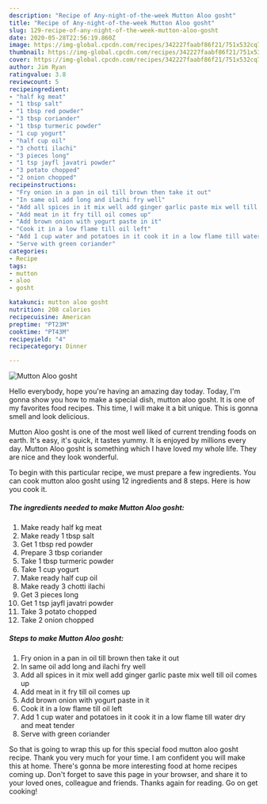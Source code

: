 ```yaml
---
description: "Recipe of Any-night-of-the-week Mutton Aloo gosht"
title: "Recipe of Any-night-of-the-week Mutton Aloo gosht"
slug: 129-recipe-of-any-night-of-the-week-mutton-aloo-gosht
date: 2020-05-28T22:56:19.860Z
image: https://img-global.cpcdn.com/recipes/342227faabf86f21/751x532cq70/mutton-aloo-gosht-recipe-main-photo.jpg
thumbnail: https://img-global.cpcdn.com/recipes/342227faabf86f21/751x532cq70/mutton-aloo-gosht-recipe-main-photo.jpg
cover: https://img-global.cpcdn.com/recipes/342227faabf86f21/751x532cq70/mutton-aloo-gosht-recipe-main-photo.jpg
author: Jim Ryan
ratingvalue: 3.8
reviewcount: 5
recipeingredient:
- "half kg meat"
- "1 tbsp salt"
- "1 tbsp red powder"
- "3 tbsp coriander"
- "1 tbsp turmeric powder"
- "1 cup yogurt"
- "half cup oil"
- "3 chotti ilachi"
- "3 pieces long"
- "1 tsp jayfl javatri powder"
- "3 potato chopped"
- "2 onion chopped"
recipeinstructions:
- "Fry onion in a pan in oil till brown then take it out"
- "In same oil add long and ilachi fry well"
- "Add all spices in it mix well add ginger garlic paste mix well till oil comes up"
- "Add meat in it fry till oil comes up"
- "Add brown onion with yogurt paste in it"
- "Cook it in a low flame till oil left"
- "Add 1 cup water and potatoes in it cook it in a low flame till water dry and meat tender"
- "Serve with green coriander"
categories:
- Recipe
tags:
- mutton
- aloo
- gosht

katakunci: mutton aloo gosht 
nutrition: 208 calories
recipecuisine: American
preptime: "PT23M"
cooktime: "PT43M"
recipeyield: "4"
recipecategory: Dinner

---
```



![Mutton Aloo gosht](https://img-global.cpcdn.com/recipes/342227faabf86f21/751x532cq70/mutton-aloo-gosht-recipe-main-photo.jpg)

Hello everybody, hope you're having an amazing day today. Today, I'm gonna show you how to make a special dish, mutton aloo gosht. It is one of my favorites food recipes. This time, I will make it a bit unique. This is gonna smell and look delicious.



Mutton Aloo gosht is one of the most well liked of current trending foods on earth. It's easy, it's quick, it tastes yummy. It is enjoyed by millions every day. Mutton Aloo gosht is something which I have loved my whole life. They are nice and they look wonderful.


To begin with this particular recipe, we must prepare a few ingredients. You can cook mutton aloo gosht using 12 ingredients and 8 steps. Here is how you cook it.

<!--inarticleads1-->

##### The ingredients needed to make Mutton Aloo gosht:

1. Make ready half kg meat
1. Make ready 1 tbsp salt
1. Get 1 tbsp red powder
1. Prepare 3 tbsp coriander
1. Take 1 tbsp turmeric powder
1. Take 1 cup yogurt
1. Make ready half cup oil
1. Make ready 3 chotti ilachi
1. Get 3 pieces long
1. Get 1 tsp jayfl javatri powder
1. Take 3 potato chopped
1. Take 2 onion chopped




<!--inarticleads2-->

##### Steps to make Mutton Aloo gosht:

1. Fry onion in a pan in oil till brown then take it out
1. In same oil add long and ilachi fry well
1. Add all spices in it mix well add ginger garlic paste mix well till oil comes up
1. Add meat in it fry till oil comes up
1. Add brown onion with yogurt paste in it
1. Cook it in a low flame till oil left
1. Add 1 cup water and potatoes in it cook it in a low flame till water dry and meat tender
1. Serve with green coriander




So that is going to wrap this up for this special food mutton aloo gosht recipe. Thank you very much for your time. I am confident you will make this at home. There's gonna be more interesting food at home recipes coming up. Don't forget to save this page in your browser, and share it to your loved ones, colleague and friends. Thanks again for reading. Go on get cooking!
